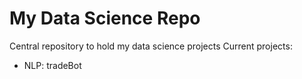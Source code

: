 # My Data Science Repo
Central repository to hold my data science projects
Current projects:
- NLP: tradeBot
